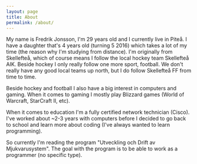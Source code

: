 ```yaml
---
layout: page
title: About
permalink: /about/
---
```


My name is Fredrik Jonsson, I'm 29 years old and I currently live in Piteå.
I have a daughter that's 4 years old (turning 5 2016) which takes a lot of my time (the reason why I'm studying from
distance). I'm originally from Skellefteå, which of course means I follow the local hockey team Skellefteå AIK.
Beside hockey I only really follow one more sport, football. We don't really have any good local teams up north, but
I do follow Skellefteå FF from time to time.

Beside hockey and football I also have a big interest in computers and gaming. When it comes to gaming I mostly play
Blizzard games (World of Warcraft, StarCraft II, etc).
 
When it comes to education I'm a fully certified network technician (Cisco). I've worked about ~2-3 years with computers
before I decided to go back to school and learn more about coding (I've always wanted to learn programming).

So currently I'm reading the program "Utveckling och Drift av Mjukvarusystem". The goal with the program is to be able
to work as a programmer (no specific type).
